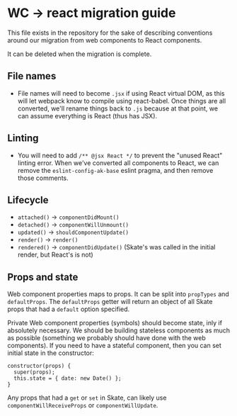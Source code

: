 # WC -> react migration guide

This file exists in the repository for the sake of describing conventions around our migration from web components to React components.

It can be deleted when the migration is complete.



## File names

* File names will need to become `.jsx` if using React virtual DOM, as this will let webpack know to compile using react-babel. Once things are all converted, we'll rename things back to `.js` because at that point, we can assume everything is React (thus has JSX).



## Linting

* You will need to add `/** @jsx React */` to prevent the "unused React" linting error. When we've converted all components to React, we can remove the `eslint-config-ak-base` eslint pragma, and then remove those comments.



## Lifecycle

- `attached()` -> `componentDidMount()`
- `detached()` -> `componentWillUnmount()`
- `updated()` -> `shouldComponentUpdate()`
- `render()` -> `render()`
- `rendered()` -> `componentDidUpdate()` (Skate's was called in the initial render, but React's is not)



## Props and state

Web component properties maps to props. It can be split into `propTypes` and `defaultProps`. The `defaultProps` getter will return an object of all Skate props that had a `default` option specified.

Private Web component properties (symbols) should become state, inly if absolutely necessary. We should be building stateless components as much as possible (something we probably should have done with the web components). If you need to have a stateful component, then you can set initial state in the constructor:

```
constructor(props) {
  super(props);
  this.state = { date: new Date() };
}
```

Any props that had a `get` or `set` in Skate, can likely use `componentWillReceiveProps` or `componentWillUpdate`.
